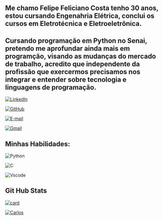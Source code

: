 ## Me chamo Felipe Feliciano Costa tenho 30 anos, estou cursando Engenahria Elétrica, conclui os cursos em Eletrotécnica e Eletroeletrônica.

## Cursando programação em Python no Senai, pretendo me aprofundar ainda mais em programção, visando as mudanças do mercado de trabalho, acredito que independente da profissão que exercermos precisamos nos integrar e entender sobre tecnologia e linguagens de programação.

[![LinkedIn](https://img.shields.io/badge/LinkedIn-0077B5?style=for-the-badge&logo=linkedin&logoColor=white)](https://www.linkedin.com/in/Felipe-Feliciano-Costa/)

[![GitHub](https://img.shields.io/badge/GitHub-100000?style=for-the-badge&logo=github&logoColor=white)](https://github.com/Felipe-353)

[![E-mail](https://img.shields.io/badge/-Email-000?style=for-the-badge&logo=microsoft-outlook&logoColor=007BFF)](mailto:felipefeliciano_@hotmail.com)

[![Gmail](https://img.shields.io/badge/Gmail-333333?style=for-the-badge&logo=gmail&logoColor=red)](mailto:felipefeliciano438@gmail.com)

## Minhas Habilidades:

![Python](https://img.shields.io/badge/python-3670A0?style=for-the-badge&logo=python&logoColor=ffdd54)

![C](https://img.shields.io/badge/C-00599C?style=for-the-badge&logo=c&logoColor=white)

![Vscode](https://img.shields.io/badge/Vscode-007ACC?style=for-the-badge&logo=visual-studio-code&logoColor=white)

## Git Hub Stats
[![card](https://github-readme-stats.vercel.app/api?username=Felipe-353&theme=onedark&show_icons=true)](https://github.com/anuraghazra/github-readme-stats)

[![Carlos](https://github-readme-stats.vercel.app/api/top-langs/?username=Felipe-353&hide=html&theme=default&layout=compact)](https://github.com/anuraghazra/github-readme-stats)